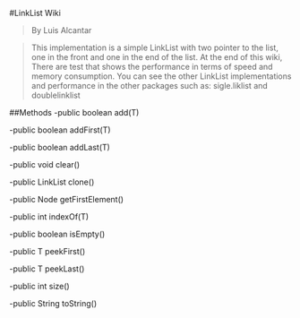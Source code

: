 #LinkList Wiki
>By Luis Alcantar

>This implementation is a  simple LinkList with two pointer to the list, one in the front and one in the end of the list.
At the end of this wiki, There are test that shows the performance in terms of speed and memory consumption.
You can see the other LinkList implementations and performance in the other packages such as: sigle.liklist
and doublelinklist

##Methods
-public boolean add(T)

-public boolean addFirst(T)

-public boolean addLast(T)

-public void clear()

-public LinkList<T> clone()

-public Node<T> getFirstElement()

-public int indexOf(T)

-public boolean isEmpty()

-public T peekFirst()

-public T peekLast()

-public int size()

-public String toString()
